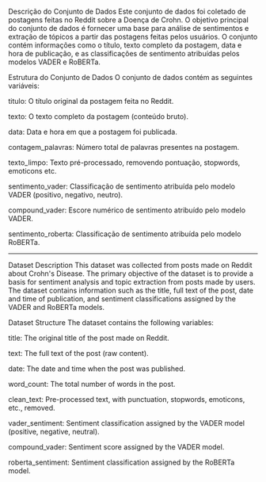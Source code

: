 Descrição do Conjunto de Dados
Este conjunto de dados foi coletado de postagens feitas no Reddit sobre a Doença de Crohn. O objetivo principal do conjunto de dados é fornecer uma base para análise de sentimentos e extração de tópicos a partir das postagens feitas pelos usuários. 
O conjunto contém informações como o título, texto completo da postagem, data e hora de publicação, e as classificações de sentimento atribuídas pelos modelos VADER e RoBERTa.

Estrutura do Conjunto de Dados
O conjunto de dados contém as seguintes variáveis:

titulo: O título original da postagem feita no Reddit.

texto: O texto completo da postagem (conteúdo bruto).

data: Data e hora em que a postagem foi publicada.

contagem_palavras: Número total de palavras presentes na postagem.

texto_limpo: Texto pré-processado, removendo pontuação, stopwords, emoticons etc.

sentimento_vader: Classificação de sentimento atribuída pelo modelo VADER (positivo, negativo, neutro).

compound_vader: Escore numérico de sentimento atribuído pelo modelo VADER.

sentimento_roberta: Classificação de sentimento atribuída pelo modelo RoBERTa.

--------------------------------------------------------------------------------------
Dataset Description
This dataset was collected from posts made on Reddit about Crohn's Disease. The primary objective of the dataset is to provide a basis for sentiment analysis and topic extraction from posts made by users. 
The dataset contains information such as the title, full text of the post, date and time of publication, and sentiment classifications assigned by the VADER and RoBERTa models.

Dataset Structure
The dataset contains the following variables:

title: The original title of the post made on Reddit.

text: The full text of the post (raw content).

date: The date and time when the post was published.

word_count: The total number of words in the post.

clean_text: Pre-processed text, with punctuation, stopwords, emoticons, etc., removed.

vader_sentiment: Sentiment classification assigned by the VADER model (positive, negative, neutral).

compound_vader: Sentiment score assigned by the VADER model.

roberta_sentiment: Sentiment classification assigned by the RoBERTa model.
